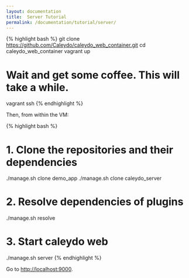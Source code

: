 ```yaml
---
layout: documentation
title:  Server Tutorial
permalink: /documentation/tutorial/server/
---
```


{% highlight bash  %}
git clone https://github.com/Caleydo/caleydo_web_container.git
cd caleydo_web_container
vagrant up
# Wait and get some coffee. This will take a while.
vagrant ssh
{% endhighlight %}

Then, from within the VM:

{% highlight bash  %}
# 1. Clone the repositories and their dependencies
./manage.sh clone demo_app
./manage.sh clone caleydo_server

# 2. Resolve dependencies of plugins
./manage.sh resolve

# 3. Start caleydo web
./manage.sh server
{% endhighlight %}

Go to [http://localhost:9000](http://localhost:9000).
